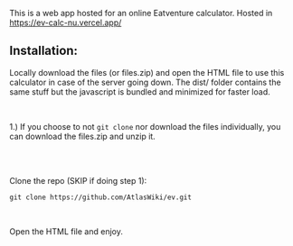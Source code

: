 This is a web app hosted for an online Eatventure calculator. Hosted in https://ev-calc-nu.vercel.app/

## Installation:

Locally download the files (or files.zip) and open the HTML file to use this calculator in case of the server going down.
The dist/ folder contains the same stuff but the javascript is bundled and minimized for faster load.


<br>

1.) If you choose to not `git clone` nor download the files individually, you can download the files.zip and unzip it. 


<br>
<br>

Clone the repo (SKIP if doing step 1):

```git clone https://github.com/AtlasWiki/ev.git```

<br>

Open the HTML file and enjoy.

